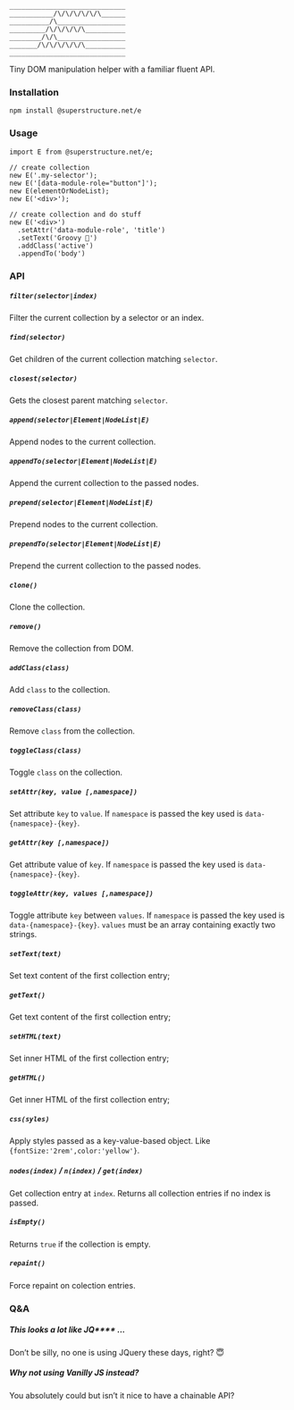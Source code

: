 ```
_____________________________
___________/\/\/\/\/\/\______
__________/\_________________
_________/\/\/\/\/\__________
________/\/\_________________
_______/\/\/\/\/\/\__________
_____________________________

```

Tiny DOM manipulation helper with a familiar fluent API.

### Installation

`npm install @superstructure.net/e`

### Usage

```
import E from @superstructure.net/e;

// create collection
new E('.my-selector');
new E('[data-module-role="button"]');
new E(elementOrNodeList);
new E('<div>');

// create collection and do stuff
new E('<div>')
  .setAttr('data-module-role', 'title')
  .setText('Groovy 🎷')
  .addClass('active')
  .appendTo('body')
```

### API

##### `filter(selector|index)`

Filter the current collection by a selector or an index.

##### `find(selector)`

Get children of the current collection matching `selector`.

##### `closest(selector)`

Gets the closest parent matching `selector`.

##### `append(selector|Element|NodeList|E)`

Append nodes to the current collection.

##### `appendTo(selector|Element|NodeList|E)`

Append the current collection to the passed nodes.

##### `prepend(selector|Element|NodeList|E)`

Prepend nodes to the current collection.

##### `prependTo(selector|Element|NodeList|E)`

Prepend the current collection to the passed nodes.

##### `clone()`

Clone the collection.

##### `remove()`

Remove the collection from DOM.

##### `addClass(class)`

Add `class` to the collection.

##### `removeClass(class)`

Remove `class` from the collection.

##### `toggleClass(class)`

Toggle `class` on the collection.

##### `setAttr(key, value [,namespace])`

Set attribute `key` to `value`. If `namespace` is passed the key used is `data-{namespace}-{key}`.

##### `getAttr(key [,namespace])`

Get attribute value of `key`. If `namespace` is passed the key used is `data-{namespace}-{key}`.

##### `toggleAttr(key, values [,namespace])`

Toggle attribute `key` between `values`. If `namespace` is passed the key used is `data-{namespace}-{key}`.
`values` must be an array containing exactly two strings.

##### `setText(text)`

Set text content of the first collection entry;

##### `getText()`

Get text content of the first collection entry;

##### `setHTML(text)`

Set inner HTML of the first collection entry;

##### `getHTML()`

Get inner HTML of the first collection entry;

##### `css(syles)`

Apply styles passed as a key-value-based object. Like `{fontSize:'2rem',color:'yellow'}`.

##### `nodes(index)` / `n(index)` / `get(index)`

Get collection entry at `index`. Returns all collection entries if no index is passed.

##### `isEmpty()`

Returns `true` if the collection is empty.

##### `repaint()`

Force repaint on colection entries.

### Q&A

##### This looks a lot like JQ\*\*\*\* ...

Don’t be silly, no one is using JQuery these days, right? 😇

##### Why not using Vanilly JS instead?

You absolutely could but isn’t it nice to have a chainable API?

